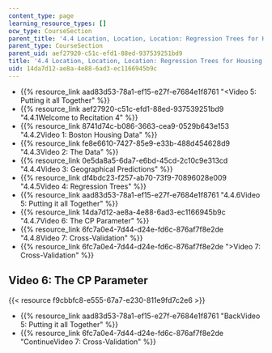 ```yaml
---
content_type: page
learning_resource_types: []
ocw_type: CourseSection
parent_title: '4.4 Location, Location, Location: Regression Trees for Housing Data  (Recitation)'
parent_type: CourseSection
parent_uid: aef27920-c51c-efd1-88ed-937539251bd9
title: '4.4 Location, Location, Location: Regression Trees for Housing Data  (Recitation)'
uid: 14da7d12-ae8a-4e88-6ad3-ec1166945b9c
---
```


*   {{% resource_link aad83d53-78a1-ef15-e27f-e7684e1f8761 "\<Video 5: Putting it all Together" %}}
*   {{% resource_link aef27920-c51c-efd1-88ed-937539251bd9 "4.4.1Welcome to Recitation 4" %}}
*   {{% resource_link 8741d74c-b086-3663-cea9-0529b643e153 "4.4.2Video 1: Boston Housing Data" %}}
*   {{% resource_link fe8e6610-7427-85e9-e33b-488d454628d9 "4.4.3Video 2: The Data" %}}
*   {{% resource_link 0e5da8a5-6da7-e6bd-45cd-2c10c9e313cd "4.4.4Video 3: Geographical Predictions" %}}
*   {{% resource_link df4bdc23-f257-ab70-73f9-70896028e009 "4.4.5Video 4: Regression Trees" %}}
*   {{% resource_link aad83d53-78a1-ef15-e27f-e7684e1f8761 "4.4.6Video 5: Putting it all Together" %}}
*   {{% resource_link 14da7d12-ae8a-4e88-6ad3-ec1166945b9c "4.4.7Video 6: The CP Parameter" %}}
*   {{% resource_link 6fc7a0e4-7d44-d24e-fd6c-876af7f8e2de "4.4.8Video 7: Cross-Validation" %}}
*   {{% resource_link 6fc7a0e4-7d44-d24e-fd6c-876af7f8e2de "\>Video 7: Cross-Validation" %}}

Video 6: The CP Parameter
-------------------------

{{< resource f9cbbfc8-e555-67a7-e230-811e9fd7c2e6 >}}

*   {{% resource_link aad83d53-78a1-ef15-e27f-e7684e1f8761 "BackVideo 5: Putting it all Together" %}}
*   {{% resource_link 6fc7a0e4-7d44-d24e-fd6c-876af7f8e2de "ContinueVideo 7: Cross-Validation" %}}